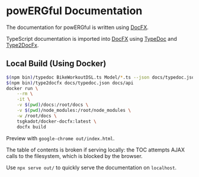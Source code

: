 # powERGful Documentation

The documentation for powERGful is written using [DocFX][].

TypeScript documentation is imported into [DocFX][] using [TypeDoc][] and [Type2DocFx][].

## Local Build (Using Docker)

```sh
$(npm bin)/typedoc BikeWorkoutDSL.ts Model/*.ts --json docs/typedoc.json
$(npm bin)/type2docfx docs/typedoc.json docs/api
docker run \
    --rm \
    -it \
    -v $(pwd)/docs:/root/docs \
    -v $(pwd)/node_modules:/root/node_modules \
    -w /root/docs \
    tsgkadot/docker-docfx:latest \
    docfx build
```

Preview with `google-chrome out/index.html`.

The table of contents is broken if serving locally: the TOC attempts AJAX calls to the filesystem, which is blocked by the browser.

Use `npx serve out/` to quickly serve the documentation on `localhost`.

[DocFX]: https://dotnet.github.io/docfx/index.html
[TypeDoc]: http://typedoc.org/
[Type2DocFx]: https://www.npmjs.com/package/type2docfx
